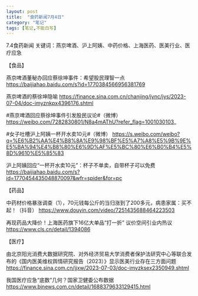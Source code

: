 ```yaml
---
layout: post
title:  "食药新闻7月4日"
category: "笔记"
tags: [笔记,不能白写]
---
```

7.4食药新闻
关键词：燕京啤酒、沪上阿姨、中药价格、上海医药、医美行业、医疗应急

【食品】

燕京啤酒董秘办回应蔡徐坤事件：希望股民理智一点
https://baijiahao.baidu.com/s?id=1770384566956381769

燕京啤酒的蔡徐坤隐喻
https://finance.sina.com.cn/chanjing/jync/jys/2023-07-04/doc-imyznkpx4396176.shtml

#燕京啤酒回应蔡徐坤事件引发股民议论#（微博）
https://weibo.com/7282830801/N8a4mAThU?refer_flag=1001030103_

#女子吐槽沪上阿姨一杯开水卖10元#（微博）
https://s.weibo.com/weibo?q=%E6%B2%AA%E4%B8%8A%E9%98%BF%E5%A7%A8%E5%9B%9E%E5%BA%94%E4%B8%80%E6%9D%AF%E5%BC%80%E6%B0%B4%E5%8D%9610%E5%85%83

沪上阿姨回应“一杯开水卖10元”：杯子不单卖，自带杯子可以免费
https://baijiahao.baidu.com/s?id=1770454435048870097&wfr=spider&for=pc

【药品】

中药材价格暴涨调查（1），70元钱每公斤的当归涨到了200多元，病患家属：买不起！（抖音）
https://www.douyin.com/video/7251435688464223503

再现药品大降价！上海医药旗下16亿大单品“打一折” 议价空间引业内热议
https://www.cls.cn/detail/1394086

【医疗】

由北京阳光消费大数据研究院、对外经济贸易大学消费者保护法研究中心等联合发布的《国内医美维权舆情研究报告（2023）》显示医美行业存在三方面问题
https://finance.sina.com.cn/jjxw/2023-07-03/doc-imyzksex2350949.shtml

我国医疗应急“底数”几何？国家卫健委公布数据
https://www.bjnews.com.cn/detail/1688379633129415.html


